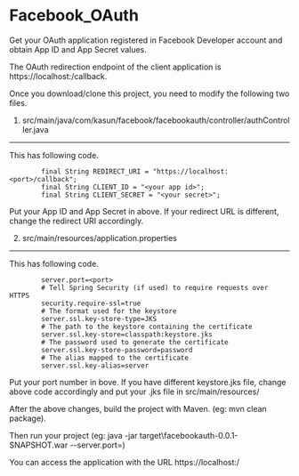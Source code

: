 # Facebook_OAuth

Get your OAuth application registered in Facebook Developer account and obtain App ID and App Secret values.

The OAuth redirection endpoint of the client application is https://localhost:<port>/callback.

Once you download/clone this project, you need to modify the following two files.

1. src/main/java/com/kasun/facebook/facebookauth/controller/authController.java
------------------------------------------------------------------------------------

This has following code.

            final String REDIRECT_URI = "https://localhost:<port>/callback";
            final String CLIENT_ID = "<your app id>";
            final String CLIENT_SECRET = "<your secret>";

Put your App ID and App Secret in above. If your redirect URL is different, change the redirect URI accordingly.

2. src/main/resources/application.properties
------------------------------------------------------------------------------------

This has following code.

            server.port=<port>
            # Tell Spring Security (if used) to require requests over HTTPS
            security.require-ssl=true
            # The format used for the keystore 
            server.ssl.key-store-type=JKS
            # The path to the keystore containing the certificate
            server.ssl.key-store=classpath:keystore.jks
            # The password used to generate the certificate
            server.ssl.key-store-password=password
            # The alias mapped to the certificate
            server.ssl.key-alias=server
Put your port number in bove.
If you have different keystore.jks file, change above code accordingly and put your .jks file in src/main/resources/

After the above changes, build the project with Maven. (eg: mvn clean package).

Then run your project (eg: java -jar target\facebookauth-0.0.1-SNAPSHOT.war --server.port=<port>)

You can access the application with the URL https://localhost:<port>/
